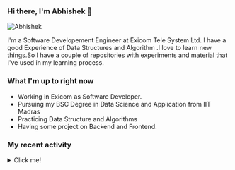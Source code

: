 ### Hi there, I'm Abhishek 👋

<p align="left"> <img src="https://komarev.com/ghpvc/?username=Abhishek-Kumar-800" alt="Abhishek" /> </p>

I'm a Software Developement Engineer at Exicom Tele System Ltd. I have a good Experience of Data Structures and Algorithm .I love to learn new things.So I have a couple of repositories with experiments and material that I've used in my learning process.

### What I'm up to right now

- Working in Exicom as Software Developer.
- Pursuing my BSC Degree in Data Science and Application from IIT Madras
- Practicing Data Structure and Algorithms
- Having some project on Backend and Frontend.


### My recent activity

<details>
  <summary>Click me!</summary>
  
- Working on Backend Technology like Nodejs, Python, Flask Framework etc. 
- Working on some Machine Learning projects.  

